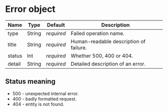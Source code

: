 # Error object

Name   | Type   | Default    | Description
------ | ------ | ---------- | -----------
type   | String | _required_ | Failed operation name.
title  | String | _required_ | Human-readable description of failure.
status | Int    | _required_ | Whether 500, 400 or 404.
detail | String | _required_ | Detailed description of an error.

## Status meaning

* 500 - unexpected internal error.
* 400 - badly formatted request.
* 404 - entity is not found.
